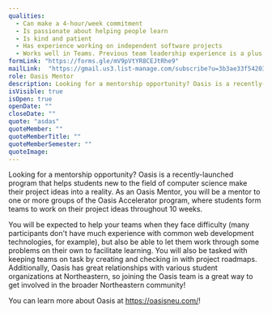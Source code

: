 ```yaml
---
qualities:
  - Can make a 4-hour/week commitment
  - Is passionate about helping people learn
  - Is kind and patient
  - Has experience working on independent software projects
  - Works well in Teams. Previous team leadership experience is a plus
formLink: "https://forms.gle/mV9pVtYR8CEJtRhe9"
mailLink:  "https://gmail.us3.list-manage.com/subscribe?u=3b3ae33f54203ab7a839ae529&id=c2570dd048"
role: Oasis Mentor
description: Looking for a mentorship opportunity? Oasis is a recently-launched program that helps students new to the field of computer science make their project ideas into a reality. As an Oasis Mentor, you will be a mentor to one or more groups of the Oasis Accelerator program, where students form teams to work on their project ideas throughout 10 weeks.
isVisible: true
isOpen: true
openDate: ""
closeDate: ""
quote: "asdas"
quoteMember: ""
quoteMemberTitle: ""
quoteMemberSemester: ""
quoteImage: 
---
```


Looking for a mentorship opportunity? Oasis is a recently-launched program that helps students new to the field of computer science make their project ideas into a reality. As an Oasis Mentor, you will be a mentor to one or more groups of the Oasis Accelerator program, where students form teams to work on their project ideas throughout 10 weeks. 

You will be expected to help your teams when they face difficulty (many participants don't have much experience with common web development technologies, for example), but also be able to let them work through some problems on their own to facilitate learning. You will also be tasked with keeping teams on task by creating and checking in with project roadmaps. 
Additionally, Oasis has great relationships with various student organizations at Northeastern, so joining the Oasis team is a great way to get involved in the broader Northeastern community!

You can learn more about Oasis at https://oasisneu.com/!